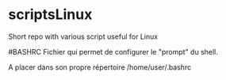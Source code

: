 # scriptsLinux
Short repo with various script useful for Linux

#BASHRC
Fichier qui permet de configurer le "prompt" du shell.

A placer dans son propre répertoire /home/user/.bashrc

